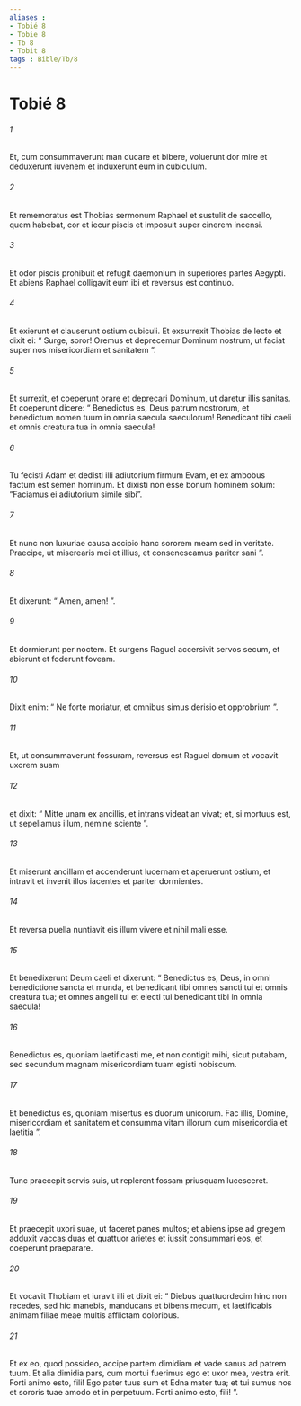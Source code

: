 ```yaml
---
aliases : 
- Tobié 8
- Tobie 8
- Tb 8
- Tobit 8
tags : Bible/Tb/8
---
```


# Tobié 8

###### 1
Et, cum consummaverunt man ducare et bibere, voluerunt dor mire et deduxerunt iuvenem et induxerunt eum in cubiculum. 
###### 2
Et rememoratus est Thobias sermonum Raphael et sustulit de saccello, quem habebat, cor et iecur piscis et imposuit super cinerem incensi. 
###### 3
Et odor piscis prohibuit et refugit daemonium in superiores partes Aegypti. Et abiens Raphael colligavit eum ibi et reversus est continuo. 
###### 4
Et exierunt et clauserunt ostium cubiculi. Et exsurrexit Thobias de lecto et dixit ei: “ Surge, soror! Oremus et deprecemur Dominum nostrum, ut faciat super nos misericordiam et sanitatem ”. 
###### 5
Et surrexit, et coeperunt orare et deprecari Dominum, ut daretur illis sanitas. Et coeperunt dicere: “ Benedictus es, Deus patrum nostrorum, et benedictum nomen tuum in omnia saecula saeculorum! Benedicant tibi caeli et omnis creatura tua in omnia saecula! 
###### 6
Tu fecisti Adam et dedisti illi adiutorium firmum Evam, et ex ambobus factum est semen hominum. Et dixisti non esse bonum hominem solum: “Faciamus ei adiutorium simile sibi”. 
###### 7
Et nunc non luxuriae causa accipio hanc sororem meam sed in veritate. Praecipe, ut miserearis mei et illius, et consenescamus pariter sani ”. 
###### 8
Et dixerunt: “ Amen, amen! ”. 
###### 9
Et dormierunt per noctem. Et surgens Raguel accersivit servos secum, et abierunt et foderunt foveam. 
###### 10
Dixit enim: “ Ne forte moriatur, et omnibus simus derisio et opprobrium ”. 
###### 11
Et, ut consummaverunt fossuram, reversus est Raguel domum et vocavit uxorem suam 
###### 12
et dixit: “ Mitte unam ex ancillis, et intrans videat an vivat; et, si mortuus est, ut sepeliamus illum, nemine sciente ”. 
###### 13
Et miserunt ancillam et accenderunt lucernam et aperuerunt ostium, et intravit et invenit illos iacentes et pariter dormientes. 
###### 14
Et reversa puella nuntiavit eis illum vivere et nihil mali esse. 
###### 15
Et benedixerunt Deum caeli et dixerunt: “ Benedictus es, Deus, in omni benedictione sancta et munda, et benedicant tibi omnes sancti tui et omnis creatura tua; et omnes angeli tui et electi tui benedicant tibi in omnia saecula! 
###### 16
Benedictus es, quoniam laetificasti me, et non contigit mihi, sicut putabam, sed secundum magnam misericordiam tuam egisti nobiscum. 
###### 17
Et benedictus es, quoniam misertus es duorum unicorum. Fac illis, Domine, misericordiam et sanitatem et consumma vitam illorum cum misericordia et laetitia ”. 
###### 18
Tunc praecepit servis suis, ut replerent fossam priusquam lucesceret.
###### 19
Et praecepit uxori suae, ut faceret panes multos; et abiens ipse ad gregem adduxit vaccas duas et quattuor arietes et iussit consummari eos, et coeperunt praeparare. 
###### 20
Et vocavit Thobiam et iuravit illi et dixit ei: “ Diebus quattuordecim hinc non recedes, sed hic manebis, manducans et bibens mecum, et laetificabis animam filiae meae multis afflictam doloribus. 
###### 21
Et ex eo, quod possideo, accipe partem dimidiam et vade sanus ad patrem tuum. Et alia dimidia pars, cum mortui fuerimus ego et uxor mea, vestra erit. Forti animo esto, fili! Ego pater tuus sum et Edna mater tua; et tui sumus nos et sororis tuae amodo et in perpetuum. Forti animo esto, fili! ”.
